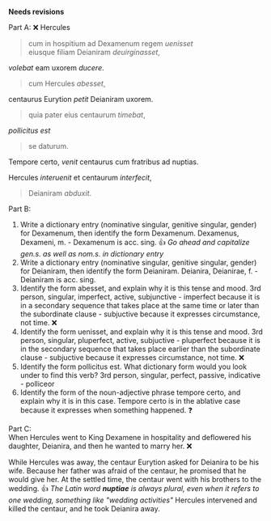 **Needs revisions**

Part A:  ❌
Hercules
>cum in hospitium ad Dexamenum regem *uenisset*  
>eiusque filiam Deianiram *deuirginasset*,  

*volebat* eam uxorem *ducere*.  


>cum Hercules *abesset*,  

centaurus Eurytion *petit* Deianiram uxorem.  
 
 
>quia pater eius centaurum *timebat*,  

*pollicitus est*

>se daturum.  


Tempore certo, *venit* centaurus cum fratribus ad nuptias.  


Hercules *interuenit* et centaurum *interfecit*,  
>Deianiram *abduxit*.    

Part B:  
1. Write a dictionary entry (nominative singular, genitive singular, gender) for Dexamenum, then identify the form Dexamenum.
Dexamenus, Dexameni, m. - Dexamenum is acc. sing.    👍 *Go ahead and capitalize gen.s. as well as nom.s. in dictionary entry*
1. Write a dictionary entry (nominative singular, genitive singular, gender) for Deianiram, then identify the form Deianiram.
Deianira, Deianirae, f. - Deianiram is acc. sing.   
1. Identify the form abesset, and explain why it is this tense and mood.
3rd person, singular, imperfect, active, subjunctive - imperfect because it is in a secondary sequence that takes place at the same time or later than the subordinate clause - subjuctive because it expresses circumstance, not time.  ❌
1. Identify the form uenisset, and explain why it is this tense and mood.
3rd person, singular, pluperfect, active, subjuctive - pluperfect because it is in the secondary sequence that takes place earlier than the subordinate clause - subjuctive because it expresses circumstance, not time. ❌
1. Identify the form pollicitus est. What dictionary form would you look under to find this verb?
3rd person, singular, perfect, passive, indicative - polliceor  
1. Identify the form of the noun-adjective phrase tempore certo, and explain why it is in this case.
Tempore certo is in the ablative case because it expresses when something happened. ❓   

Part C:  
When Hercules went to King Dexamene in hospitality and deflowered his daughter, Deianira, and then he wanted to marry her. ❌

While Hercules was away, the centaur Eurytion asked for Deianira to be his wife. Because her father was afraid of the centaur, he promised that he would give her. At the settled time, the centaur went with his brothers to the wedding. 👍 *The Latin word **nuptiae** is always plural, even when it refers to one wedding, something like "wedding activities"*
Hercules intervened and killed the centaur, and he took Deianira away. 

